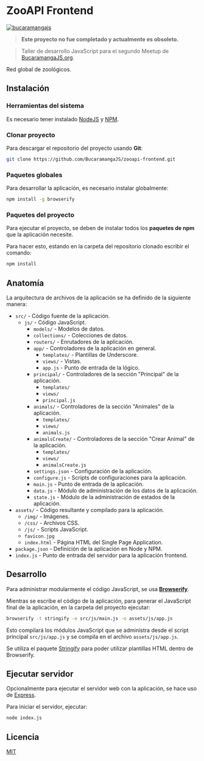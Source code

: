 # ZooAPI Frontend

[![bucaramangajs](https://img.shields.io/badge/bucaramangajs-project-009bd4.svg)](http://bucaramangajs.org)

> **Este proyecto no fue completado y actualmente es obsoleto.**

> Taller de desarrollo JavaScript para el segundo Meetup de [BucaramangaJS.org](http://bucaramangajs.org).

Red global de zoológicos.

## Instalación

### Herramientas del sistema

Es necesario tener instalado [NodeJS](http://nodejs.org) y [NPM](http://npmjs.org).

### Clonar proyecto

Para descargar el repositorio del proyecto usando **Git**:

```bash
git clone https://github.com/BucaramangaJS/zooapi-frontend.git
```

### Paquetes globales

Para desarrollar la aplicación, es necesario instalar globalmente:

```bash
npm install -g browserify
```

### Paquetes del proyecto

Para ejecutar el proyecto, se deben de instalar todos los **paquetes de npm** que la aplicación necesite.

Para hacer esto, estando en la carpeta del repositorio clonado escribir el comando:

```bash
npm install
```

## Anatomía

La arquitectura de archivos de la aplicación se ha definido de la siguiente manera:

- `src/` - Código fuente de la aplicación.
  - `js/` - Código JavaScript.
    - `models/` - Modelos de datos.
    - `collections/` - Colecciones de datos.
    - `routers/` - Enrutadores de la aplicación.
    - `app/` - Controladores de la aplicación en general.
      - `templates/` - Plantillas de Underscore.
      - `views/` - Vistas.
      - `app.js` - Punto de entrada de la lógico.
    - `principal/` - Controladores de la sección "Principal" de la aplicación.
      - `templates/`
      - `views/`
      - `principal.js`
    - `animals/` - Controladores de la sección "Animales" de la aplicación.
      - `templates/`
      - `views/`
      - `animals.js`
    - `animalsCreate/` - Controladores de la sección "Crear Animal" de la aplicación.
      - `templates/`
      - `views/`
      - `animalsCreate.js`
    - `settings.json` - Configuración de la aplicación.
    - `configure.js` - Scripts de configuraciones para la aplicación.
    - `main.js` - Punto de entrada de la aplicación.
    - `data.js` - Módulo de administración de los datos de la aplicación.
    - `state.js` - Módulo de la administración de estados de la aplicación.
- `assets/` - Código resultante y compilado para la aplicación.
  - `/img/` - Imágenes.
  - `/css/` - Archivos CSS.
  - `/js/` - Scripts JavaScript.
  - `favicon.jpg`
  - `index.html` - Página HTML del Single Page Application.
- `package.json` - Definición de la aplicación en Node y NPM.
- `index.js` - Punto de entrada del servidor para la aplicación frontend.

## Desarrollo

Para administrar modularmente el código JavaScript, se usa **[Browserify](http://browserify.org/)**.

Mientras se escribe el código de la aplicación, para generar el JavaScript final de la aplicación, en la carpeta del proyecto ejecutar:

```bash
browserify -t stringify -e src/js/main.js -o assets/js/app.js
```

Esto compilará los módulos JavaScript que se administra desde el script principal `src/js/app.js` y se compila en el archivo `assets/js/app.js`.

Se utiliza el paquete [Stringify](https://www.npmjs.com/package/stringify) para poder utilizar plantillas HTML dentro de Browserify.

## Ejecutar servidor

Opcionalmente para ejecutar el servidor web con la aplicación, se hace uso de [Express](http://expressjs.com).

Para iniciar el servidor, ejecutar:

```bash
node index.js
```

## Licencia

[MIT](./LICENSE)
